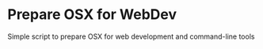 Prepare OSX for WebDev
======================

Simple script to prepare OSX for web development and command-line tools
